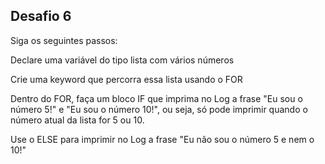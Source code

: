 ## Desafio 6


Siga os seguintes passos:

Declare uma variável do tipo lista com vários números

Crie uma keyword que percorra essa lista usando o FOR

Dentro do FOR, faça um bloco IF que imprima no Log a frase "Eu sou o número 5!" e "Eu sou o número 10!", ou seja, só pode imprimir quando o número atual da lista for 5 ou 10.

Use o ELSE para imprimir no Log a frase "Eu não sou o número 5 e nem o 10!"